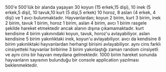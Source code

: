 500'e 500'lük bir alanda yaşayan 30 koyun (15 erkek,15 dişi), 10 inek (5 erkek,5 dişi),
10 tavuk,10 kurt (5 dişi,5 erkek) 10 horoz, 8 aslan (4 erkek, 4 dişi) ve 1 avcı
bulunmaktadır.
Hayvanlardan;
koyun 2 birim,
kurt 3 birim,
inek 2 birim,
tavuk 1 birim,
horoz 1 birim,
aslan 4 birim,
avcı 1 birim rasgele şekilde hareket etmektedir ancak alanın dışına çıkamamaktadır.
kurt kendisine 4 birim yakınındaki koyun, tavuk, horoz'u avlayabiliyor.
aslan kendisine 5 birim yakınlıktaki inek, koyun'u avlayabiliyor.
avcı da kendisine 8 birim yakınlıktaki hayvanlardan herhangi birisini avlayabiliyor.
aynı cins farklı cinsiyetteki hayvanlar birbirine 3 birim yakınlaştığı zaman random
cinsiyetli ve aynı cins bir hayvan meydana gelmektedir.
1000 birim hareket sonunda hayvanların sayısının bulunduğu bir console application
yazılması beklenmektedir.
